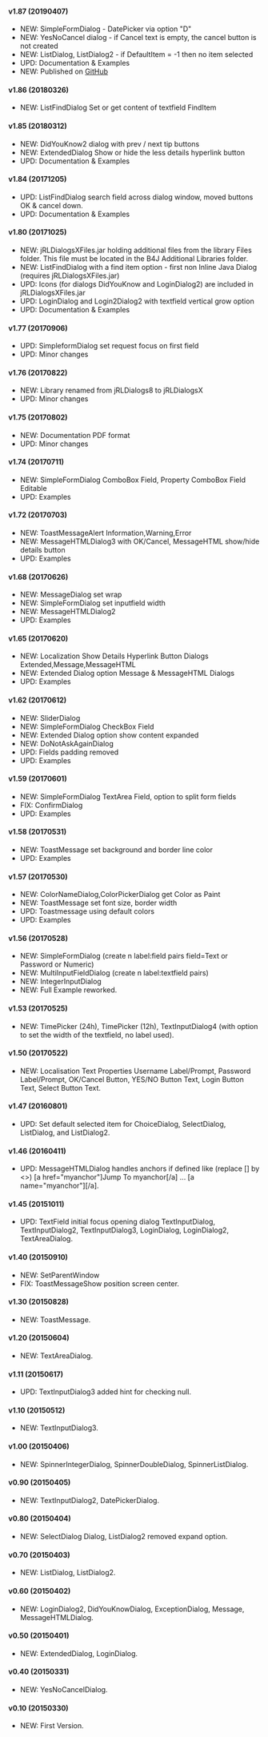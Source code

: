 #### v1.87 (20190407)
* NEW: SimpleFormDialog - DatePicker via option "D"
* NEW: YesNoCancel dialog - if Cancel text is empty, the cancel button is not created
* NEW: ListDialog, ListDialog2  - if DefaultItem = -1 then no item selected
* UPD: Documentation & Examples
* NEW: Published on [GitHub](https://github.com/rwbl/b4j-library-jrldialogsx)

#### v1.86 (20180326)
* NEW: ListFindDialog Set or get content of textfield FindItem

#### v1.85 (20180312)
* NEW: DidYouKnow2 dialog with prev / next tip buttons
* NEW: ExtendedDialog Show or hide the less details hyperlink button
* UPD: Documentation & Examples

#### v1.84 (20171205)
* UPD: ListFindDialog search field across dialog window, moved buttons OK & cancel down.
* UPD: Documentation & Examples

#### v1.80 (20171025)
* NEW: jRLDialogsXFiles.jar holding additional files from the library Files folder. This file must be located in the B4J Additional Libraries folder.
* NEW: ListFindDialog with a find item option - first non Inline Java Dialog (requires jRLDialogsXFiles.jar)
* UPD: Icons (for dialogs DidYouKnow and LoginDialog2) are included in jRLDialogsXFiles.jar
* UPD: LoginDialog and Login2Dialog2 with textfield vertical grow option
* UPD: Documentation & Examples

#### v1.77 (20170906)
* UPD: SimpleformDialog set request focus on first field
* UPD: Minor changes

#### v1.76 (20170822)
* NEW: Library renamed from jRLDialogs8 to jRLDialogsX
* UPD: Minor changes

#### v1.75 (20170802)
* NEW: Documentation PDF format
* UPD: Minor changes

#### v1.74 (20170711)
* NEW: SimpleFormDialog ComboBox Field, Property ComboBox Field Editable
* UPD: Examples

#### v1.72 (20170703)
* NEW: ToastMessageAlert Information,Warning,Error
* NEW: MessageHTMLDialog3 with OK/Cancel, MessageHTML show/hide details button
* UPD: Examples

#### v1.68 (20170626)
* NEW: MessageDialog set wrap
* NEW: SimpleFormDialog set inputfield width
* NEW: MessageHTMLDialog2
* UPD: Examples

#### v1.65 (20170620)
* NEW: Localization Show Details Hyperlink Button Dialogs Extended,Message,MessageHTML
* NEW: Extended Dialog option Message & MessageHTML Dialogs
* UPD: Examples

#### v1.62 (20170612)
* NEW: SliderDialog
* NEW: SimpleFormDialog CheckBox Field
* NEW: Extended Dialog option show content expanded
* NEW: DoNotAskAgainDialog
* UPD: Fields padding removed
* UPD: Examples

#### v1.59 (20170601)
* NEW: SimpleFormDialog TextArea Field, option to split form fields
* FIX: ConfirmDialog
* UPD: Examples

#### v1.58 (20170531)
* NEW: ToastMessage set background and border line color
* UPD: Examples

#### v1.57 (20170530)
* NEW: ColorNameDialog,ColorPickerDialog get Color as Paint
* NEW: ToastMessage set font size, border width
* UPD: Toastmessage using default colors
* UPD: Examples

#### v1.56 (20170528)
* NEW: SimpleFormDialog (create n label:field pairs field=Text or Password or Numeric)
* NEW: MultiInputFieldDialog (create n label:textfield pairs)
* NEW: IntegerInputDialog
* NEW: Full Example reworked.

#### v1.53 (20170525)
* NEW: TimePicker (24h), TimePicker (12h), TextInputDialog4 (with option to set the width of the textfield, no label used).

#### v1.50 (20170522)
* NEW: Localisation Text Properties Username Label/Prompt, Password Label/Prompt, OK/Cancel Button, YES/NO Button Text, Login Button Text, Select Button Text.

#### v1.47 (20160801)
* UPD: Set default selected item for ChoiceDialog, SelectDialog, ListDialog, and ListDialog2.

#### v1.46 (20160411)
* UPD: MessageHTMLDialog handles anchors if defined like (replace [] by <>) [a href="myanchor"]Jump To myanchor[/a] ... [a name="myanchor"][/a].

#### v1.45 (20151011)
* UPD: TextField initial focus opening dialog TextInputDialog, TextInputDialog2, TextInputDialog3, LoginDialog, LoginDialog2, TextAreaDialog.

#### v1.40 (20150910)
* NEW: SetParentWindow
* FIX: ToastMessageShow position screen center.

#### v1.30 (20150828)
* NEW: ToastMessage.

#### v1.20 (20150604)
* NEW: TextAreaDialog.

#### v1.11 (20150617)
* UPD: TextInputDialog3 added hint for checking null.

#### v1.10 (20150512)
* NEW: TextInputDialog3.

#### v1.00 (20150406)
* NEW: SpinnerIntegerDialog, SpinnerDoubleDialog, SpinnerListDialog.

#### v0.90 (20150405)
* NEW: TextInputDialog2, DatePickerDialog.

#### v0.80 (20150404)
* NEW: SelectDialog
Dialog, ListDialog2 removed expand option.

#### v0.70 (20150403)
* NEW: ListDialog, ListDialog2.

#### v0.60 (20150402)
* NEW: LoginDialog2, DidYouKnowDialog, ExceptionDialog, Message, MessageHTMLDialog.

#### v0.50 (20150401)
* NEW: ExtendedDialog, LoginDialog.

#### v0.40 (20150331)
* NEW: YesNoCancelDialog.

#### v0.10 (20150330)
* NEW: First Version.

